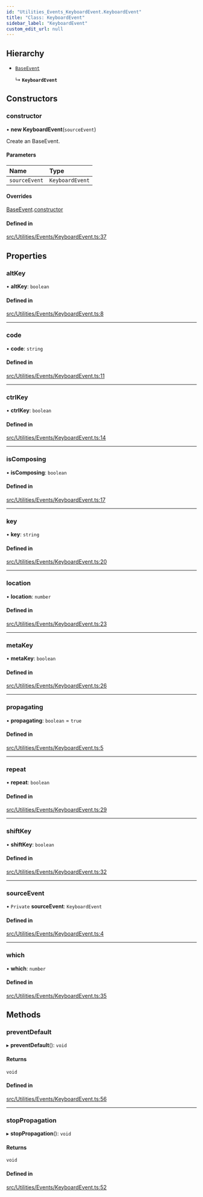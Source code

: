 ```yaml
---
id: "Utilities_Events_KeyboardEvent.KeyboardEvent"
title: "Class: KeyboardEvent"
sidebar_label: "KeyboardEvent"
custom_edit_url: null
---
```




## Hierarchy

- [`BaseEvent`](../Utilities_BaseEvent.BaseEvent)

  ↳ **`KeyboardEvent`**

## Constructors

### constructor

• **new KeyboardEvent**(`sourceEvent`)

Create an BaseEvent.

#### Parameters

| Name | Type |
| :------ | :------ |
| `sourceEvent` | `KeyboardEvent` |

#### Overrides

[BaseEvent](../Utilities_BaseEvent.BaseEvent).[constructor](../Utilities_BaseEvent.BaseEvent#constructor)

#### Defined in

[src/Utilities/Events/KeyboardEvent.ts:37](https://github.com/ZeaInc/zea-engine/blob/976b47e27/src/Utilities/Events/KeyboardEvent.ts#L37)

## Properties

### altKey

• **altKey**: `boolean`

#### Defined in

[src/Utilities/Events/KeyboardEvent.ts:8](https://github.com/ZeaInc/zea-engine/blob/976b47e27/src/Utilities/Events/KeyboardEvent.ts#L8)

___

### code

• **code**: `string`

#### Defined in

[src/Utilities/Events/KeyboardEvent.ts:11](https://github.com/ZeaInc/zea-engine/blob/976b47e27/src/Utilities/Events/KeyboardEvent.ts#L11)

___

### ctrlKey

• **ctrlKey**: `boolean`

#### Defined in

[src/Utilities/Events/KeyboardEvent.ts:14](https://github.com/ZeaInc/zea-engine/blob/976b47e27/src/Utilities/Events/KeyboardEvent.ts#L14)

___

### isComposing

• **isComposing**: `boolean`

#### Defined in

[src/Utilities/Events/KeyboardEvent.ts:17](https://github.com/ZeaInc/zea-engine/blob/976b47e27/src/Utilities/Events/KeyboardEvent.ts#L17)

___

### key

• **key**: `string`

#### Defined in

[src/Utilities/Events/KeyboardEvent.ts:20](https://github.com/ZeaInc/zea-engine/blob/976b47e27/src/Utilities/Events/KeyboardEvent.ts#L20)

___

### location

• **location**: `number`

#### Defined in

[src/Utilities/Events/KeyboardEvent.ts:23](https://github.com/ZeaInc/zea-engine/blob/976b47e27/src/Utilities/Events/KeyboardEvent.ts#L23)

___

### metaKey

• **metaKey**: `boolean`

#### Defined in

[src/Utilities/Events/KeyboardEvent.ts:26](https://github.com/ZeaInc/zea-engine/blob/976b47e27/src/Utilities/Events/KeyboardEvent.ts#L26)

___

### propagating

• **propagating**: `boolean` = `true`

#### Defined in

[src/Utilities/Events/KeyboardEvent.ts:5](https://github.com/ZeaInc/zea-engine/blob/976b47e27/src/Utilities/Events/KeyboardEvent.ts#L5)

___

### repeat

• **repeat**: `boolean`

#### Defined in

[src/Utilities/Events/KeyboardEvent.ts:29](https://github.com/ZeaInc/zea-engine/blob/976b47e27/src/Utilities/Events/KeyboardEvent.ts#L29)

___

### shiftKey

• **shiftKey**: `boolean`

#### Defined in

[src/Utilities/Events/KeyboardEvent.ts:32](https://github.com/ZeaInc/zea-engine/blob/976b47e27/src/Utilities/Events/KeyboardEvent.ts#L32)

___

### sourceEvent

• `Private` **sourceEvent**: `KeyboardEvent`

#### Defined in

[src/Utilities/Events/KeyboardEvent.ts:4](https://github.com/ZeaInc/zea-engine/blob/976b47e27/src/Utilities/Events/KeyboardEvent.ts#L4)

___

### which

• **which**: `number`

#### Defined in

[src/Utilities/Events/KeyboardEvent.ts:35](https://github.com/ZeaInc/zea-engine/blob/976b47e27/src/Utilities/Events/KeyboardEvent.ts#L35)

## Methods

### preventDefault

▸ **preventDefault**(): `void`

#### Returns

`void`

#### Defined in

[src/Utilities/Events/KeyboardEvent.ts:56](https://github.com/ZeaInc/zea-engine/blob/976b47e27/src/Utilities/Events/KeyboardEvent.ts#L56)

___

### stopPropagation

▸ **stopPropagation**(): `void`

#### Returns

`void`

#### Defined in

[src/Utilities/Events/KeyboardEvent.ts:52](https://github.com/ZeaInc/zea-engine/blob/976b47e27/src/Utilities/Events/KeyboardEvent.ts#L52)

